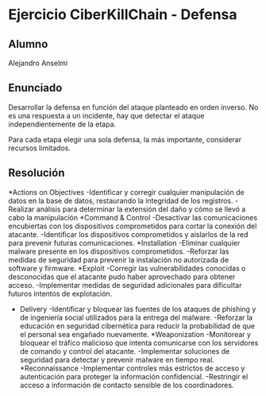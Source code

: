 # Ejercicio CiberKillChain - Defensa

## Alumno
Alejandro Anselmi

## Enunciado
Desarrollar la defensa en función del ataque planteado en orden inverso. No es una respuesta a un incidente, hay que detectar el ataque independientemente de la etapa.

Para cada etapa elegir una sola defensa, la más importante, considerar recursos limitados.

## Resolución
*Actions on Objectives 
-Identificar y corregir cualquier manipulación de datos en la base de datos, restaurando la integridad de los registros.
-Realizar análisis para determinar la extensión del daño y cómo se llevó a cabo la manipulación
*Command & Control
-Desactivar las comunicaciones encubiertas con los dispositivos comprometidos para cortar la conexión del atacante.
-Identificar los dispositivos comprometidos y aislarlos de la red para prevenir futuras comunicaciones.
*Installation
-Eliminar cualquier malware presente en los dispositivos comprometidos.
-Reforzar las medidas de seguridad para prevenir la instalación no autorizada de software y firmware.
*Exploit
-Corregir las vulnerabilidades conocidas o desconocidas que el atacante pudo haber aprovechado para obtener acceso.
-Implementar medidas de seguridad adicionales para dificultar futuros intentos de explotación.
* Delivery
-Identificar y bloquear las fuentes de los ataques de phishing y de ingeniería social utilizados para la entrega del malware.
-Reforzar la educación en seguridad cibernética para reducir la probabilidad de que el personal sea engañado nuevamente.
*Weaponization
-Monitorear y bloquear el tráfico malicioso que intenta comunicarse con los servidores de comando y control del atacante.
-Implementar soluciones de seguridad para detectar y prevenir malware en tiempo real.
*Reconnaissance
-Implementar controles más estrictos de acceso y autenticación para proteger la información confidencial.
-Restringir el acceso a información de contacto sensible de los coordinadores.
